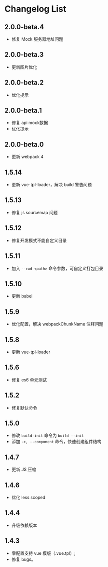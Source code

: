 # Changelog List
## 2.0.0-beta.4
- 修复 Mock 服务器地址问题

## 2.0.0-beta.3
- 更新图片优化

## 2.0.0-beta.2
- 优化提示

## 2.0.0-beta.1
- 修复 api mock数据
- 优化提示

## 2.0.0-beta.0
- 更新 webpack 4

## 1.5.14
- 更新 vue-tpl-loader，解决 build 警告问题

## 1.5.13
- 修复 js sourcemap 问题

## 1.5.12
- 修复开发模式不能自定义目录

## 1.5.11
- 加入 `--cwd <path>` 命令参数，可自定义打包目录

## 1.5.10
- 更新 babel

## 1.5.9
- 优化配置，解决 webpackChunkName 注释问题

## 1.5.8
- 更新 vue-tpl-loader

## 1.5.6
- 修复 es6 单元测试

## 1.5.2
- 修复默认命令

## 1.5.0
- 修改 `build-init` 命令为 `build --init`
- 添加 `-c, --component` 命令，快速创建组件结构

## 1.4.7
- 更新 JS 压缩

## 1.4.6
- 优化 less scoped

## 1.4.4
- 升级依赖版本

## 1.4.3
- 零配置支持 vue 模版（.vue.tpl）;
- 修复 bugs。
